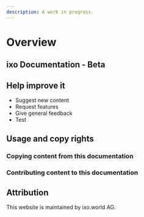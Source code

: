 ```yaml
---
description: A work in progress.
---
```


# Overview

## ixo Documentation - Beta

## Help improve it

* Suggest new content
* Request features
* Give general feedback
* Test 

## Usage and copy rights

### Copying content from this documentation

### Contributing content to this documentation



## Attribution

This website is maintained by ixo.world AG.


